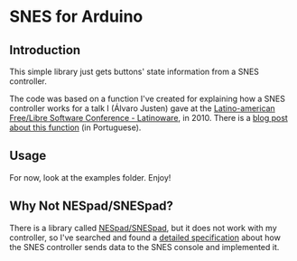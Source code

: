 SNES for Arduino
================

Introduction
------------

This simple library just gets buttons' state information from a SNES controller.

The code was based on a function I've created for explaining how a SNES
controller works for a talk I (Álvaro Justen) gave at the
[Latino-american Free/Libre Software Conference - Latinoware](http://www.latinoware.org/),
in 2010.
There is a
[blog post about this function](http://blog.justen.eng.br/2010/12/controle-do-super-nintendo-snes-no.html)
(in Portuguese).

Usage
-----

For now, look at the examples folder. Enjoy!


Why Not NESpad/SNESpad?
-----------------------

There is a library called [NESpad/SNESpad](http://code.google.com/p/nespad/),
but it does not work with my controller, so I've searched and found a [detailed
specification](http://www.gamesx.com/controldata/snesdat.htm) about how the
SNES controller sends data to the SNES console and implemented it.

